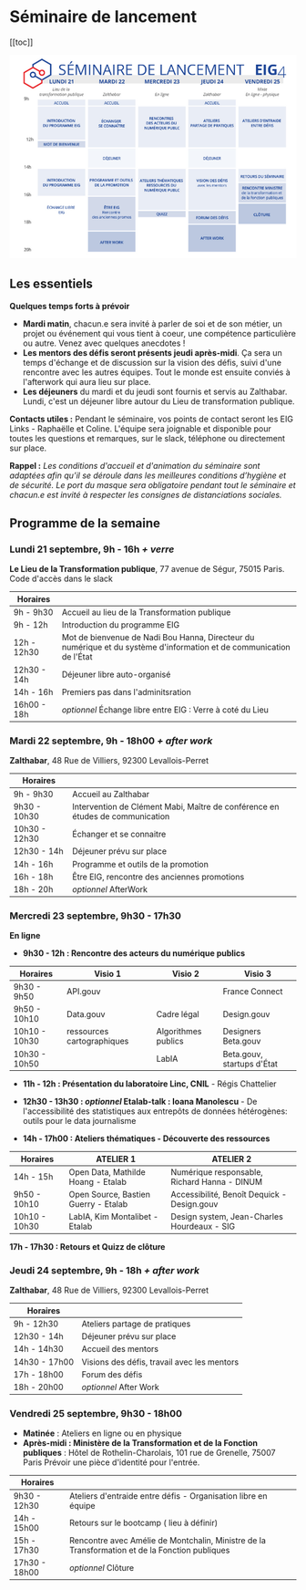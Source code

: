 # Séminaire de lancement

[[toc]]

[![EIG4 Planning Bootcamp](./images/EIG4_Bootcamp_Planning.jpg)](https://raw.githubusercontent.com/entrepreneur-interet-general/eig-link/master/images/EIG4_Bootcamp_Planning.jpg)


## Les essentiels

**Quelques temps forts à prévoir**

* **Mardi matin**, chacun.e sera invité à parler de soi et de son métier, un projet ou événement qui vous tient à coeur, une compétence particulière ou autre. Venez avec quelques anecdotes !
* **Les mentors des défis seront présents jeudi après-midi**. Ça sera un temps d'échange et de discussion sur la vision des défis, suivi d'une rencontre avec les autres équipes. Tout le monde est ensuite conviés à l'afterwork qui aura lieu sur place.
* **Les déjeuners** du mardi et du jeudi sont fournis et servis au Zalthabar. Lundi, c'est un déjeuner libre autour du Lieu de transformation publique. 

**Contacts utiles :** Pendant le séminaire, vos points de contact seront les EIG Links - Raphaëlle et Coline. L'équipe sera joignable et disponible pour toutes les questions et remarques, sur le slack, téléphone ou directement sur place.

**Rappel :** *Les conditions d'accueil et d'animation du séminaire sont adaptées afin qu’il se déroule dans les meilleures conditions d’hygiène et de sécurité. Le port du masque sera obligatoire pendant tout le séminaire et chacun.e est invité à respecter les consignes de distanciations sociales.* 



## Programme de la semaine

### Lundi 21 septembre, 9h - 16h *+ verre*
**Le Lieu de la Transformation publique**, 77 avenue de Ségur, 75015 Paris.
Code d'accès dans le slack

| Horaires |  |
| -------- | -------- | 
| 9h - 9h30 | Accueil au lieu de la Transformation publique |
| 9h - 12h |  Introduction du programme EIG  |
| 12h - 12h30 |  Mot de bienvenue de Nadi Bou Hanna, Directeur du numérique et du système d'information et de communication de l'État |
| 12h30 - 14h | Déjeuner libre auto-organisé |
| 14h - 16h | Premiers pas dans l'adminitsration |
| 16h00 - 18h | *optionnel* Échange libre entre EIG : Verre à coté du Lieu |


### Mardi 22 septembre, 9h - 18h00 *+ after work*
**Zalthabar**, 48 Rue de Villiers, 92300 Levallois-Perret

| Horaires |  | 
| -------- | -------- |
| 9h - 9h30 | Accueil au Zalthabar |
| 9h30 - 10h30 | Intervention de Clément Mabi, Maître de conférence en études de communication |
| 10h30 - 12h30 | Échanger et se connaitre |
| 12h30 - 14h | Déjeuner prévu sur place |
| 14h - 16h | Programme et outils de la promotion |
| 16h - 18h | Être EIG, rencontre des anciennes promotions |
| 18h - 20h| *optionnel* AfterWork  |

### Mercredi 23 septembre, 9h30 - 17h30
**En ligne**

* **9h30 - 12h : Rencontre des acteurs du numérique publics**

| Horaires | Visio 1 | Visio 2 | Visio 3 |
| -------- | -------- | -------- | -------- | 
| 9h30 - 9h50 | API.gouv | | France Connect |
| 9h50 - 10h10 | Data.gouv | Cadre légal | Design.gouv |
| 10h10 - 10h30 | ressources cartographiques | Algorithmes publics| Designers Beta.gouv |
| 10h30 - 10h50 |  | LabIA | Beta.gouv, startups d'État |

* **11h - 12h : Présentation du laboratoire Linc, CNIL** - Régis Chattelier
* **12h30 - 13h30 : *optionnel* Etalab-talk : Ioana Manolescu** - De l'accessibilité des statistiques aux entrepôts de données hétérogènes: outils pour le data journalisme

* **14h - 17h00 : Ateliers thématiques - Découverte des ressources**

| Horaires | ATELIER 1 | ATELIER 2 | 
| -------- | -------- | -------- |  
| 14h - 15h | Open Data, Mathilde Hoang - Etalab | Numérique responsable, Richard Hanna - DINUM |
| 9h50 - 10h10 | Open Source, Bastien Guerry - Etalab | Accessibilité, Benoît Dequick - Design.gouv |
| 10h10 - 10h30 | LabIA, Kim Montalibet - Etalab | Design system, Jean-Charles Hourdeaux - SIG |

**17h - 17h30 : Retours et Quizz de clôture**



### Jeudi 24 septembre, 9h - 18h *+ after work*
**Zalthabar**, 48 Rue de Villiers, 92300 Levallois-Perret

| Horaires |  |
| -------- | -------- |
| 9h - 12h30 | Ateliers partage de pratiques |
| 12h30 - 14h | Déjeuner prévu sur place |
| 14h - 14h30 | Accueil des mentors|
| 14h30 - 17h00 | Visions des défis, travail avec les mentors|
| 17h - 18h00 | Forum des défis |
| 18h - 20h00 | *optionnel* After Work  |

### Vendredi 25 septembre, 9h30 - 18h00
* **Matinée** : Ateliers en ligne ou en physique
* **Après-midi : Ministère de la Transformation et de la Fonction publiques** : Hôtel de Rothelin-Charolais, 101 rue de Grenelle, 75007 Paris
Prévoir une pièce d'identité pour l'entrée.

| Horaires |  | 
| -------- | -------- | 
| 9h30 - 12h30 | Ateliers d'entraide entre défis - Organisation libre en équipe |
| 14h - 15h00 | Retours sur le bootcamp ( lieu à définir) |
| 15h - 17h30 | Rencontre avec Amélie de Montchalin, Ministre de la Transformation et de la Fonction publiques  |
| 17h30 - 18h00 | *optionnel* Clôture |



